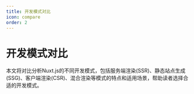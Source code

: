```yaml
---
title: 开发模式对比
icon: compare
order: 2
---
```


# 开发模式对比

本文将对比分析Nuxt.js的不同开发模式，包括服务端渲染(SSR)、静态站点生成(SSG)、客户端渲染(CSR)、混合渲染等模式的特点和适用场景，帮助读者选择合适的开发模式。
